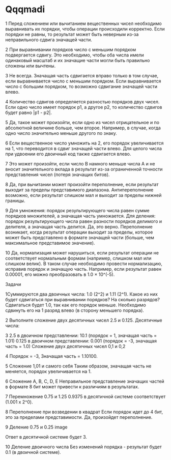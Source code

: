 # Qqqmadi
1 Перед сложением или вычитанием вещественных чисел необходимо выравнивать их порядки, чтобы операции происходили корректно. Если порядки не равны, то результат может быть неверным из-за неправильного сдвига значащей части.

2 При выравнивании порядков число с меньшим порядком подвергается сдвигу. Это необходимо, чтобы оба числа имели одинаковый масштаб и их значащие части могли быть правильно сложены или вычтены.

3 Не всегда. Значащая часть сдвигается вправо только в том случае, если выравнивается число с меньшим порядком. Если выравнивается число с большим порядком, то возможно сдвигание значащей части влево.

4 Количество сдвигов определяется разностью порядков двух чисел. Если одно число имеет порядок p1, а другое p2, то количество сдвигов будет равно |p1 - p2|.

5 Да, такое может произойти, если одно из чисел отрицательное и по абсолютной величине больше, чем второе. Например, в случае, когда одно число значительно меньше другого по знаку.

6 Если вещественное число умножить на 2, его порядок увеличивается на 1, что переводится в сдвиг значащей части влево. Для целого числа при удвоении его двоичный код также сдвигается влево.

7 Это может произойти, если число B намного меньше числа A и не вносит значительного вклада в результат из-за ограниченной точности представления чисел (потеря значащих битов).

8 Да, при вычитании может произойти переполнение, если результат выходит за пределы представимого диапазона. Антипереполнение возможно, если результат слишком мал и выходит за пределы нижней границы.

9 Для умножения: порядок результирующего числа равен сумме порядков множителей, а значащая часть умножается.
Для деления: порядок результирующего числа равен разности порядков делимого и делителя, а значащая часть делится.
Да, это верно. Переполнение возникает, когда результат операции выходит за пределы, которое может быть представлено в формате значащей части (больше, чем максимальное представимое значение).

10 Да, нормализация может нарушиться, если результат операции не соответствует нормальным формам (например, слишком мал или слишком велик). В таком случае необходимо провести нормализацию, исправив порядок и значащую часть. Например, если результат равен 0.00001, его можно преобразовать в 1.0 × 10^(-5).

Задачи

1Суммируются два двоичных числа: 1.0 (2^2) и 1.11 (2^1). Какое из них будет сдвигаться при выравнивании порядков? На сколько разрядов? Сдвигаться будет 1.0, так как его порядок меньше. Необходимо сдвинуть его на 1 разряд влево (в сторону меньшего порядка).

2 Выполните сложение двух десятичных чисел 2.5 и 0.125. Десятичные числа:

3 2.5 в двоичном представлении: 10.1 (порядок = 1, значащая часть = 1.01)
0.125 в двоичном представлении: 0.001 (порядок = -3, значащая часть = 1.0)
Сложение двух десятичных чисел 0,1 и 0,2

4 Порядок = -3, Значащая часть = 1.10100.

5 Сложение 1,01 и самого себя
Таким образом, значащая часть не меняется, порядок увеличивается на 1.

6 Сложение A, B, C, D, E
Неправильное представление значащих частей в формате 8 бит может привести к различиям в результатах.

7 Перемножение 0.75 и 1.25
0.9375 в десятичной системе соответствует (1.001 x 2^0).

8 Переполнение при возведении в квадрат
Если порядок идет до 4 бит, это за пределами представимости. Да, произойдет переполнение.

9 Деление 0.75 и 0.25
image

Ответ в десятичной системе будет 3.

10 Деление двоичного числа
Без изменений порядка - результат будет 0.1 (в двоичной системе).
